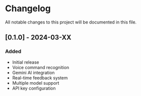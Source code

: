# Changelog

All notable changes to this project will be documented in this file.

## [0.1.0] - 2024-03-XX

### Added
- Initial release
- Voice command recognition
- Gemini AI integration
- Real-time feedback system
- Multiple model support
- API key configuration 